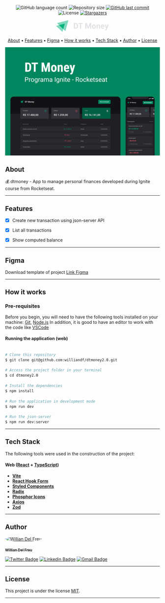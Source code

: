 <p align="center">
  <img alt="GitHub language count" src="https://img.shields.io/github/languages/count/williandf/dtmoney2.0?color=%2304D361">

  <img alt="Repository size" src="https://img.shields.io/github/repo-size/williandf/dtmoney2.0">
 
  <a href="https://github.com/williandf/dtmoney2.0/commits/master">
    <img alt="GitHub last commit" src="https://img.shields.io/github/last-commit/williandf/dtmoney2.0">
  </a>
    
   <img alt="License" src="https://img.shields.io/badge/license-MIT-brightgreen">
   <a href="https://github.com/williandf/dtmoney2.0/stargazers">
    <img alt="Stargazers" src="https://img.shields.io/github/stars/williandf/dtmoney2.0?style=social">
  </a>
</p>

<div align="center">
	<img alt="dtmoney" title="#dtmoney" src="./.github/logo.png" />
</div>

<p align="center">
  <a href="#about">About</a> •
  <a href="#features">Features</a> •
  <a href="#figma">Figma</a> •
  <a href="#how-it-works">How it works</a> • 
  <a href="#tech-stack">Tech Stack</a> • 
  <a href="#author">Author</a> • 
  <a href="#user-content-license">License</a>
</p>

<div align="center"> 
	<img alt="dtmoney" title="#dtmoney" src="./.github/banner.png" />
</div>

## About

💰 dtmoney - App to manage personal finances developed during Ignite course from Rocketseat.


---

## Features

- [x] Create new transaction using json-server API
- [x] List all transactions
- [x] Show computed balance


---

## Figma
Download template of project
[Link Figma](https://www.figma.com/file/qtuFgMtTD7J1IQmLiGrYh7/DT-Money-(Community)?t=Hg2zTFKlAIoaLp4Y-0)

---

## How it works

### Pre-requisites

Before you begin, you will need to have the following tools installed on your machine:
[Git](https://git-scm.com), [Node.js](https://nodejs.org/en/)
In addition, it is good to have an editor to work with the code like [VSCode](https://code.visualstudio.com/)

#### Running the application (web)

```bash

# Clone this repository
$ git clone git@github.com:williandf/dtmoney2.0.git

# Access the project folder in your terminal
$ cd dtmoney2.0

# Install the dependencies
$ npm install

# Run the application in development mode
$ npm run dev

# Run the json-server
$ npm run dev:server

```

---

## Tech Stack

The following tools were used in the construction of the project:

#### **Web**  ([React](https://reactjs.org/)  +  [TypeScript](https://www.typescriptlang.org/))

- **[Vite](https://vitejs.dev/)**
- **[React Hook Form](https://react-hook-form.com/)**
- **[Styled Components](https://styled-components.com/)**
- **[Radix](https://www.radix-ui.com/)**
- **[Phosphor Icons](https://phosphoricons.com/)**
- **[Axios](https://axios-http.com/)**
- **[Zod](https://github.com/colinhacks/zod)**

---
## Author

<a href="https://www.facebook.com/wdelfreu/">
 <img style="border-radius: 50%;" src="https://avatars.githubusercontent.com/u/54725745?v=4" width="100px;" alt="Willian Del Freu"/>
 <br />
  
 <sub><b>Willian Del Freu</b></sub></a> <a href="https://www.facebook.com/wdelfreu/" title="facebook"></a>
 <br />

[![Twitter Badge](https://img.shields.io/badge/-Twitter-1ca0f1?style=flat-square&labelColor=1ca0f1&logo=twitter&logoColor=white&link=https://twitter.com/williantoico)](https://twitter.com/williantoico) [![Linkedin Badge](https://img.shields.io/badge/-Linkedin-blue?style=flat-square&logo=Linkedin&logoColor=white&link=https://www.linkedin.com/in/williandelfreu/)](https://www.linkedin.com/in/williandelfreu/) 
[![Gmail Badge](https://img.shields.io/badge/-Gmail-c14438?style=flat-square&logo=Gmail&logoColor=white&link=mailto:wdelfreu@gmail.com)](mailto:wdelfreu@gmail.com)

---

## License

This project is under the license [MIT](./LICENSE).

---